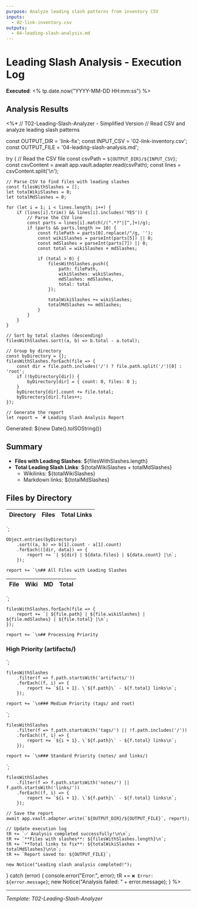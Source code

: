 ```yaml
---
purpose: Analyze leading slash patterns from inventory CSV
inputs:
  - 02-link-inventory.csv
outputs:
  - 04-leading-slash-analysis.md
---
```


# Leading Slash Analysis - Execution Log

**Executed**: <% tp.date.now("YYYY-MM-DD HH:mm:ss") %>

## Analysis Results

<%*
// T02-Leading-Slash-Analyzer - Simplified Version
// Read CSV and analyze leading slash patterns

const OUTPUT_DIR = 'link-fix';
const INPUT_CSV = '02-link-inventory.csv';
const OUTPUT_FILE = '04-leading-slash-analysis.md';

try {
    // Read the CSV file
    const csvPath = `${OUTPUT_DIR}/${INPUT_CSV}`;
    const csvContent = await app.vault.adapter.read(csvPath);
    const lines = csvContent.split('\n');
    
    // Parse CSV to find files with leading slashes
    const filesWithSlashes = [];
    let totalWikiSlashes = 0;
    let totalMdSlashes = 0;
    
    for (let i = 1; i < lines.length; i++) {
        if (lines[i].trim() && lines[i].includes('YES')) {
            // Parse the CSV line
            const parts = lines[i].match(/(".*?"|[^,]+)/g);
            if (parts && parts.length >= 10) {
                const filePath = parts[0].replace(/"/g, '');
                const wikiSlashes = parseInt(parts[5]) || 0;
                const mdSlashes = parseInt(parts[7]) || 0;
                const total = wikiSlashes + mdSlashes;
                
                if (total > 0) {
                    filesWithSlashes.push({
                        path: filePath,
                        wikiSlashes: wikiSlashes,
                        mdSlashes: mdSlashes,
                        total: total
                    });
                    
                    totalWikiSlashes += wikiSlashes;
                    totalMdSlashes += mdSlashes;
                }
            }
        }
    }
    
    // Sort by total slashes (descending)
    filesWithSlashes.sort((a, b) => b.total - a.total);
    
    // Group by directory
    const byDirectory = {};
    filesWithSlashes.forEach(file => {
        const dir = file.path.includes('/') ? file.path.split('/')[0] : 'root';
        if (!byDirectory[dir]) {
            byDirectory[dir] = { count: 0, files: 0 };
        }
        byDirectory[dir].count += file.total;
        byDirectory[dir].files++;
    });
    
    // Generate the report
    let report = `# Leading Slash Analysis Report

Generated: ${new Date().toISOString()}

## Summary

- **Files with Leading Slashes**: ${filesWithSlashes.length}
- **Total Leading Slash Links**: ${totalWikiSlashes + totalMdSlashes}
  - Wikilinks: ${totalWikiSlashes}
  - Markdown links: ${totalMdSlashes}

## Files by Directory

| Directory | Files | Total Links |
|-----------|-------|-------------|
`;

    Object.entries(byDirectory)
        .sort((a, b) => b[1].count - a[1].count)
        .forEach(([dir, data]) => {
            report += `| ${dir} | ${data.files} | ${data.count} |\n`;
        });

    report += `\n## All Files with Leading Slashes

| File | Wiki | MD | Total |
|------|------|-----|-------|
`;

    filesWithSlashes.forEach(file => {
        report += `| ${file.path} | ${file.wikiSlashes} | ${file.mdSlashes} | ${file.total} |\n`;
    });

    report += `\n## Processing Priority

### High Priority (artifacts/)
`;

    filesWithSlashes
        .filter(f => f.path.startsWith('artifacts/'))
        .forEach((f, i) => {
            report += `${i + 1}. \`${f.path}\` - ${f.total} links\n`;
        });

    report += `\n### Medium Priority (tags/ and root)
`;

    filesWithSlashes
        .filter(f => f.path.startsWith('tags/') || !f.path.includes('/'))
        .forEach((f, i) => {
            report += `${i + 1}. \`${f.path}\` - ${f.total} links\n`;
        });

    report += `\n### Standard Priority (notes/ and links/)
`;

    filesWithSlashes
        .filter(f => f.path.startsWith('notes/') || f.path.startsWith('links/'))
        .forEach((f, i) => {
            report += `${i + 1}. \`${f.path}\` - ${f.total} links\n`;
        });

    // Save the report
    await app.vault.adapter.write(`${OUTPUT_DIR}/${OUTPUT_FILE}`, report);
    
    // Update execution log
    tR += `✅ Analysis completed successfully!\n\n`;
    tR += `**Files with slashes**: ${filesWithSlashes.length}\n`;
    tR += `**Total links to fix**: ${totalWikiSlashes + totalMdSlashes}\n\n`;
    tR += `Report saved to: ${OUTPUT_FILE}`;
    
    new Notice("Leading slash analysis completed!");

} catch (error) {
    console.error("Error:", error);
    tR += `❌ Error: ${error.message}`;
    new Notice("Analysis failed: " + error.message);
}
%>

---

*Template: T02-Leading-Slash-Analyzer*
